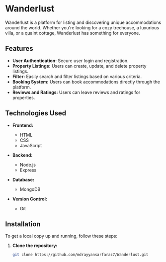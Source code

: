 # Wanderlust

Wanderlust is a platform for listing and discovering unique accommodations around the world. Whether you're looking for a cozy treehouse, a luxurious villa, or a quaint cottage, Wanderlust has something for everyone.

## Features

- **User Authentication:** Secure user login and registration.
- **Property Listings:** Users can create, update, and delete property listings.
- **Filter:** Easily search and filter listings based on various criteria.
- **Booking System:** Users can book accommodations directly through the platform.
- **Reviews and Ratings:** Users can leave reviews and ratings for properties.

## Technologies Used

- **Frontend:**
  - HTML
  - CSS
  - JavaScript

- **Backend:**
  - Node.js
  - Express

- **Database:**
  - MongoDB 

- **Version Control:**
  - Git

## Installation

To get a local copy up and running, follow these steps:

1. **Clone the repository:**
   ```sh
   git clone https://github.com/mdrayyansarfaraz7/Wanderlust.git

